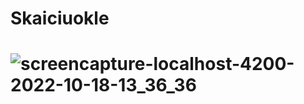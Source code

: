 # Skaiciuokle
# ![screencapture-localhost-4200-2022-10-18-13_36_36](https://user-images.githubusercontent.com/107037107/196407766-cb376945-483a-47cd-ab30-9f52c5fde118.png)
